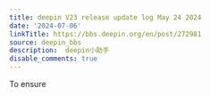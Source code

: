 ```yaml
---
title: deepin V23 release update log May 24 2024
date: '2024-07-06'
linkTitle: https://bbs.deepin.org/en/post/272981
source: deepin_bbs
description:  deepin小助手 
disable_comments: true
---
```

To ensure 
